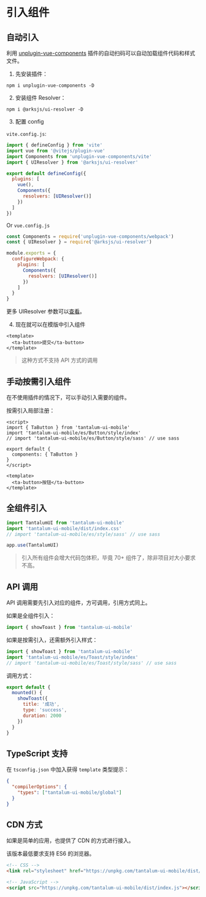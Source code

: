 # 引入组件

## 自动引入

利用 [unplugin-vue-components](https://github.com/antfu/unplugin-vue-components) 插件的自动扫码可以自动加载组件代码和样式文件。

1. 先安装插件：

```Shell
npm i unplugin-vue-components -D
```

2. 安装组件 Resolver：

```Shell
npm i @arksjs/ui-resolver -D
```

3. 配置 config

`vite.config.js`:

```JavaScript
import { defineConfig } from 'vite'
import vue from '@vitejs/plugin-vue'
import Components from 'unplugin-vue-components/vite'
import { UIResolver } from '@arksjs/ui-resolver'

export default defineConfig({
  plugins: [
    vue(),
    Components({
      resolvers: [UIResolver()]
    })
  ]
})
```

Or `vue.config.js`

```JavaScript
const Components = require('unplugin-vue-components/webpack')
const { UIResolver } = require('@arksjs/ui-resolver')

module.exports = {
  configureWebpack: {
    plugins: [
      Components({
        resolvers: [UIResolver()]
      })
    ]
  }
}
```

更多 UIResolver 参数可以[查看](https://github.com/arksjs/tantalum-ui-mobile/tree/main/packages/tantalum-ui-mobile-resolver)。

4. 现在就可以在模版中引入组件

```Vue
<template>
  <ta-button>提交</ta-button>
</template>
```

> 这种方式不支持 API 方式的调用

## 手动按需引入组件

在不使用插件的情况下，可以手动引入需要的组件。

按需引入局部注册：

```Vue
<script>
import { TaButton } from 'tantalum-ui-mobile'
import 'tantalum-ui-mobile/es/Button/style/index'
// import 'tantalum-ui-mobile/es/Button/style/sass' // use sass

export default {
  components: { TaButton }
}
</script>

<template>
  <ta-button>按钮</ta-button>
</template>
```

## 全组件引入

```JavaScript
import TantalumUI from 'tantalum-ui-mobile'
import 'tantalum-ui-mobile/dist/index.css'
// import 'tantalum-ui-mobile/es/style/sass' // use sass

app.use(TantalumUI)
```

> 引入所有组件会增大代码包体积，毕竟 70+ 组件了，除非项目对大小要求不高。

## API 调用

API 调用需要先引入对应的组件，方可调用，引用方式同上。

如果是全组件引入：

```JavaScript
import { showToast } from 'tantalum-ui-mobile'
```

如果是按需引入，还需额外引入样式：

```JavaScript
import { showToast } from 'tantalum-ui-mobile'
import 'tantalum-ui-mobile/es/Toast/style/index'
// import 'tantalum-ui-mobile/es/Toast/style/sass' // use sass
```

调用方式：

```JavaScript
export default {
  mounted() {
    showToast({
      title: '成功',
      type: 'success',
      duration: 2000
    })
  }
}
```

## TypeScript 支持

在 `tsconfig.json` 中加入获得 `template` 类型提示：

```JSON
{
  "compilerOptions": {
    "types": ["tantalum-ui-mobile/global"]
  }
}
```

## CDN 方式

如果是简单的应用，也提供了 CDN 的方式进行接入。

该版本最低要求支持 ES6 的浏览器。

```HTML
<!-- CSS -->
<link rel="stylesheet" href="https://unpkg.com/tantalum-ui-mobile/dist/index.css" />

<!-- JavaScript -->
<script src="https://unpkg.com/tantalum-ui-mobile/dist/index.js"></script>
```
